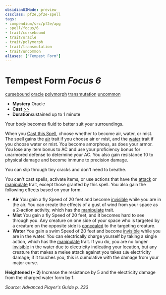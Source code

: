 ```yaml
---
obsidianUIMode: preview
cssclass: pf2e,pf2e-spell
tags:
- compendium/src/pf2e/apg
- spell/focus/6
- trait/cursebound
- trait/oracle
- trait/polymorph
- trait/transmutation
- trait/uncommon
aliases: ["Tempest Form"]
---
```

# Tempest Form *Focus 6*   
[cursebound](../../rules/traits/cursebound-apg.md)  [oracle](../../rules/traits/oracle-apg.md)  [polymorph](../../rules/traits/polymorph.md)  [transmutation](../../rules/traits/transmutation.md)  [uncommon](../../rules/traits/uncommon.md)  

- **Mystery** Oracle
- **Cast** [>>](../../rules/core-rulebook/chapter-9-playing-the-game.md#Actions "Two-Action") 
- **Duration**sustained up to 1 minute

Your body becomes fluid to better suit your surroundings.

When you [Cast this Spell](../../rules/actions/cast-a-spell.md), choose whether to become air, water, or mist. The spell gains the [air](../../rules/traits/air.md) trait if you choose air or mist, and the [water](../../rules/traits/water.md) trait if you choose water or mist. You become amorphous, as does your armor. You lose any item bonus to AC and use your proficiency bonus for unarmored defense to determine your AC. You also gain resistance 10 to physical damage and become immune to precision damage.

You can slip through tiny cracks and don't need to breathe.

You can't cast spells, activate items, or use actions that have the [attack](../../rules/traits/attack.md) or [manipulate](../../rules/traits/manipulate.md) trait, except those granted by this spell. You also gain the following effects based on your form.

- **Air** You gain a fly Speed of 20 feet and become [invisible](../../rules/conditions.md#Invisible) while you are in the air. You can create the effects of a gust of wind from your space as a 2-action activity, which has the [manipulate](../../rules/traits/manipulate.md) trait.
- **Mist** You gain a fly Speed of 20 feet, and it becomes hard to see through you. Any creature on one side of your space who is targeted by a creature on the opposite side is [concealed](../../rules/conditions.md#Concealed) to the targeting creature.
- **Water** You gain a swim Speed of 20 feet and become [invisible](../../rules/conditions.md#Invisible) while you are in the water. You can electrically charge yourself by taking a single action, which has the [manipulate](../../rules/traits/manipulate.md) trait. If you do, you are no longer [invisible](../../rules/conditions.md#Invisible) in the water due to electricity indicating your location, but any creature that makes a melee attack against you takes `1d6` electricity damage; if it touches you, this is cumulative with the damage from your major curse.

**Heightened (+ 2)** Increase the resistance by 5 and the electricity damage from the charged water form by 1.

*Source: Advanced Player's Guide p. 233*